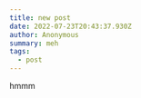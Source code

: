 ```yaml
---
title: new post
date: 2022-07-23T20:43:37.930Z
author: Anonymous
summary: meh
tags:
  - post
---
```

hmmm